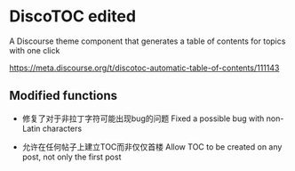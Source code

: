 # DiscoTOC edited

A Discourse theme component that generates a table of contents for topics with one click

https://meta.discourse.org/t/discotoc-automatic-table-of-contents/111143

## Modified functions

- 修复了对于非拉丁字符可能出现bug的问题 Fixed a possible bug with non-Latin characters

- 允许在任何帖子上建立TOC而非仅仅首楼 Allow TOC to be created on any post, not only the first post